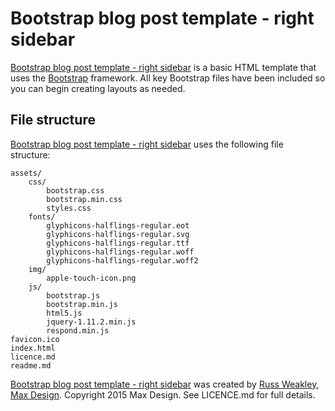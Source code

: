 # Bootstrap blog post template - right sidebar

[Bootstrap blog post template - right sidebar](https://github.com/russmaxdesign/bootstrap-blog-post-template-right) is a basic HTML template that uses the [Bootstrap](http://getbootstrap.com/)  framework. All key Bootstrap files have been included so you can begin creating layouts as needed.

## File structure

[Bootstrap blog post template - right sidebar](https://github.com/russmaxdesign/bootstrap-blog-post-template-right) uses the following file structure:

	assets/
		css/
			bootstrap.css
			bootstrap.min.css
			styles.css
		fonts/
			glyphicons-halflings-regular.eot
			glyphicons-halflings-regular.svg
			glyphicons-halflings-regular.ttf
			glyphicons-halflings-regular.woff
			glyphicons-halflings-regular.woff2
		img/
			apple-touch-icon.png
		js/
			bootstrap.js
			bootstrap.min.js
			html5.js
			jquery-1.11.2.min.js
			respond.min.js
	favicon.ico
	index.html
	licence.md
	readme.md

[Bootstrap blog post template - right sidebar](https://github.com/russmaxdesign/bootstrap-blog-post-template-right) was created by [Russ Weakley](https://twitter.com/russmaxdesign), [Max Design](http://maxdesign.com.au/). Copyright 2015 Max Design. See LICENCE.md for full details.